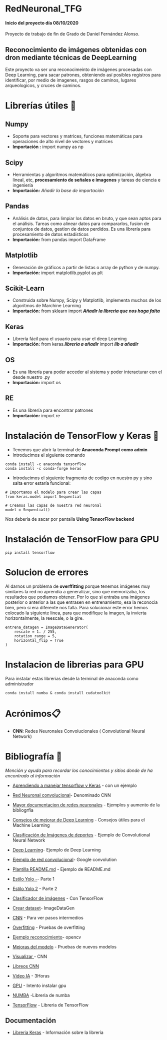 # RedNeuronal_TFG
#### Inicio del proyecto día 08/10/2020

Proyecto de trabajo de fin de Grado de Daniel Fernández Alonso.
## Reconocimiento  de imágenes obtenidas con dron mediante técnicas de DeepLearning
Este proyecto va ser una reconocimeinto de imágenes procesadas con Deep Learning, para sacar patrones, obteniendo así posibles registros para identificar, por medio de imagenes, rasgos de caminos, lugares arqueologicos, y cruces de caminos.

# Librerías útiles 📖

## **Numpy**
* Soporte para vectores y matrices, funciones matemáticas para operaciones de alto nivel de vectores y matrices
* **Importación :** import numpy as np

## Scipy
* Herramientas y algoritmos matemáticos para optimización, álgebra lineal, etc, **procesamiento de señales e imagenes**  y tareas de ciencia e ingeniería
* **Importación:** _Añadir la base de importación_

## Pandas
* Análisis de datos, para limpiar los datos en bruto, y que sean aptos para el análisis. Tareas como alinear datos para compararlos, fusion de conjuntos de datos, gestion de datos perdidos. Es una librería para procesamiento de datos estadísticos
* **Importación:** from pandas import DataFrame

## Matplotlib
* Generación de gráficos a partir de listas o array de python y de numpy.
* **Importación:** import matplotlib.pyplot as plt

## Scikit-Learn
* Construida sobre Numpy, Scipy y Matplotlib, implementa muchos de los algoritmos de Marchine Learning
* **Importación:** from sklearn import **_Añadir la libreria que nos haga falta_**

## Keras
* Librería fácil para el usuario para usar el deep Learning
* **Importación:** from keras.**_libreria a añadir_** import **_lib a añadir_**

## OS
* Es una librería para poder acceder al sistema y poder interacturar con el desde nuestro .py
* **Importación:** import os

## RE
* Es una librería para encontrar patrones
* **Importación:** import re


# Instalación de TensorFlow y Keras 🔧
* Tenemos que abrir la terminal de **Anaconda Prompt como admin**
* Introducimos el siguiente comando 

```
conda install -c anaconda tensorflow
conda install -c conda-forge keras
```

* Introducimos el siguiente fragmento de codigo en nuestro py y sino salta error estaría funcional:

```
# Importamos el modelo para crear las capas 
from keras.model import Sequential

# Creamos las capas de nuestra red neuronal
model = Sequential()
```
Nos deberia de sacar por pantalla
**Using TensorFlow backend**


# Instalación de TensorFlow para GPU
``` 
pip install tensorflow

```


# Solucion de errores
Al darnos un problema de **overffitting** porque tenemos imágenes muy similares la red no aprendia a generalizar, sino que memorizaba,
los resultados que podiamos obtener. Por lo que si entraba una imágenes posterior o anterior a las que entrasen en entrenamiento, 
esa la reconocia bien, pero si era diferente nos falla.
Para solucionar este error hemos colocado la siguiente linea, para que modifique la imagen, la invierta horizontalmente, la reescale, o la gire.

```
entrena_datagen = ImageDataGenerator(
    rescale = 1. / 255,
    rotation_range = 5,
    horizontal_flip = True
)   
```

# Instalacion de librerias para GPU
Para instalar estas librerias desde la terminal de anaconda como administrador
``` 
conda install numba & conda install cudatoolkit
```

# Acrónimos📋
* **CNN**: Redes Neuronales Convolucionales ( Convolutional Neural Network)

# Bibliografía 📖
_Mención y ayuda para recordar los conocimientos y sitios donde de ha encontrado al información_
* [Aprendiendo a manejar tensorflow y Keras](https://www.aprendemachinelearning.com/una-sencilla-red-neuronal-en-python-con-keras-y-tensorflow/) -  con un ejemplo

* [Red Neuronal convolucional](https://www.aprendemachinelearning.com/como-funcionan-las-convolutional-neural-networks-vision-por-ordenador/?utm_source=github&utm_medium=readme&utm_campaign=repositorio)- Denominado CNN

* [Mayor documentacion de redes neuronales](https://github.com/jbagnato/machine-learning) - Ejemplos y aumento de la bibliogrfía 

* [Consejos de mejorar de Deep Learning](https://www.aprendemachinelearning.com/12-consejos-utiles-para-aplicar-machine-learning/?utm_source=github&utm_medium=readme&utm_campaign=repositorio) - 
 Consejos útiles para el Machine Learning

* [Clasificación de Imágenes de deportes](https://www.aprendemachinelearning.com/clasificacion-de-imagenes-en-python/?utm_source=github&utm_medium=readme&utm_campaign=repositorio) - Ejemplo de  Convolutional Neural Network

* [Deep Learning](https://www.aprendemachinelearning.com/aprendizaje-profundo-una-guia-rapida/)- Ejemplo de Deep Learning

* [Ejemplo de red convolucional](https://codelabs.developers.google.com/codelabs/tensorflow-lab3-convolutions/#1)- Google convolution

* [Plantilla README.md](https://gist.github.com/Villanuevand/6386899f70346d4580c723232524d35a#ejecutando-las-pruebas-%EF%B8%8F) - Ejemplo de README.md

* [Estilo Yolo -](https://www.youtube.com/watch?v=SJRP0IRfPj0)- Parte 1

* [Estilo Yolo 2](https://www.youtube.com/watch?v=EKe05rMG-Ww) - Parte 2

* [Clasificador de imágenes](https://www.youtube.com/watch?v=FWz0N4FFL0U) - Con TensorFlow

* [Crear dataset](https://machinelearningmastery.com/how-to-load-large-datasets-from-directories-for-deep-learning-with-keras/)- ImageDataGen

* [CNN](https://towardsdatascience.com/visualizing-intermediate-activation-in-convolutional-neural-networks-with-keras-260b36d60d0) - Para ver pasos intermedios

* [Overfitting](https://torres.ai/datos-y-overfitting-keras-tensorflow/) - Pruebas de overfitting

* [Ejemplo reconocimiento](https://medium.com/metadatos/gu%C3%ADa-r%C3%A1pida-sobre-preprocesamiento-de-im%C3%A1genes-faciales-para-redes-neuronales-usando-opencv-en-c68599ca08dd)- opencv

* [Mejoras del modelo](https://blog.keras.io/building-powerful-image-classification-models-using-very-little-data.html) - Pruebas de nuevos modelos

* [Visualizar ](https://academica-e.unavarra.es/bitstream/handle/2454/33694/memoria_TFG.pdf?sequence=1&isAllowed=y)- CNN
* [Libreos CNN](https://developers.google.com/machine-learning/practica/image-classification/next-steps?hl=es)

* [Video IA](https://www.youtube.com/watch?v=qFJeN9V1ZsI) - 3Horas

* [GPU](https://www.geeksforgeeks.org/running-python-script-on-gpu/) - Intento instalar gpu

* [NUMBA](https://numba.pydata.org/numba-doc/latest/cuda/kernels.html#kernel-invocation) -Libreria de numba

* [TensorFlow](https://www.tensorflow.org/install/pip?hl=es-419#conda) - Libreria de TensorFlow

## Documentación
* [Libreria Keras](https://keras.io/api/) - Información sobre la librería